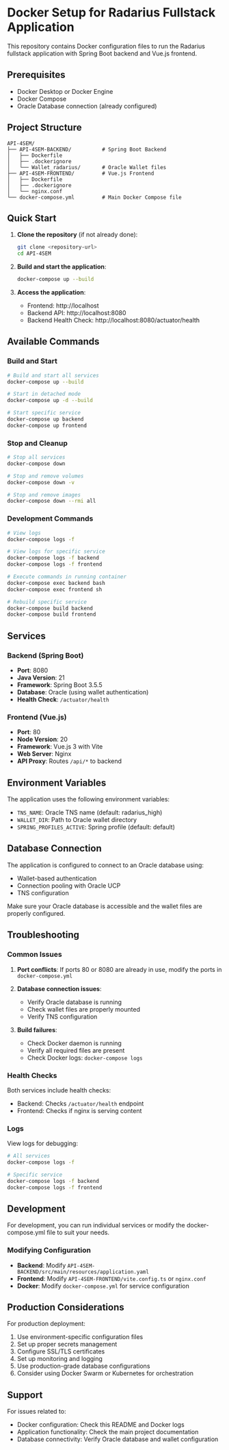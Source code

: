 # Docker Setup for Radarius Fullstack Application

This repository contains Docker configuration files to run the Radarius fullstack application with Spring Boot backend and Vue.js frontend.

## Prerequisites

- Docker Desktop or Docker Engine
- Docker Compose
- Oracle Database connection (already configured)

## Project Structure

```
API-4SEM/
├── API-4SEM-BACKEND/          # Spring Boot Backend
│   ├── Dockerfile
│   ├── .dockerignore
│   └── Wallet_radarius/       # Oracle Wallet files
├── API-4SEM-FRONTEND/         # Vue.js Frontend
│   ├── Dockerfile
│   ├── .dockerignore
│   └── nginx.conf
└── docker-compose.yml         # Main Docker Compose file
```

## Quick Start

1. **Clone the repository** (if not already done):
   ```bash
   git clone <repository-url>
   cd API-4SEM
   ```

2. **Build and start the application**:
   ```bash
   docker-compose up --build
   ```

3. **Access the application**:
   - Frontend: http://localhost
   - Backend API: http://localhost:8080
   - Backend Health Check: http://localhost:8080/actuator/health

## Available Commands

### Build and Start
```bash
# Build and start all services
docker-compose up --build

# Start in detached mode
docker-compose up -d --build

# Start specific service
docker-compose up backend
docker-compose up frontend
```

### Stop and Cleanup
```bash
# Stop all services
docker-compose down

# Stop and remove volumes
docker-compose down -v

# Stop and remove images
docker-compose down --rmi all
```

### Development Commands
```bash
# View logs
docker-compose logs -f

# View logs for specific service
docker-compose logs -f backend
docker-compose logs -f frontend

# Execute commands in running container
docker-compose exec backend bash
docker-compose exec frontend sh

# Rebuild specific service
docker-compose build backend
docker-compose build frontend
```

## Services

### Backend (Spring Boot)
- **Port**: 8080
- **Java Version**: 21
- **Framework**: Spring Boot 3.5.5
- **Database**: Oracle (using wallet authentication)
- **Health Check**: `/actuator/health`

### Frontend (Vue.js)
- **Port**: 80
- **Node Version**: 20
- **Framework**: Vue.js 3 with Vite
- **Web Server**: Nginx
- **API Proxy**: Routes `/api/*` to backend

## Environment Variables

The application uses the following environment variables:

- `TNS_NAME`: Oracle TNS name (default: radarius_high)
- `WALLET_DIR`: Path to Oracle wallet directory
- `SPRING_PROFILES_ACTIVE`: Spring profile (default: default)

## Database Connection

The application is configured to connect to an Oracle database using:
- Wallet-based authentication
- Connection pooling with Oracle UCP
- TNS configuration

Make sure your Oracle database is accessible and the wallet files are properly configured.

## Troubleshooting

### Common Issues

1. **Port conflicts**: If ports 80 or 8080 are already in use, modify the ports in `docker-compose.yml`

2. **Database connection issues**: 
   - Verify Oracle database is running
   - Check wallet files are properly mounted
   - Verify TNS configuration

3. **Build failures**:
   - Check Docker daemon is running
   - Verify all required files are present
   - Check Docker logs: `docker-compose logs`

### Health Checks

Both services include health checks:
- Backend: Checks `/actuator/health` endpoint
- Frontend: Checks if nginx is serving content

### Logs

View logs for debugging:
```bash
# All services
docker-compose logs -f

# Specific service
docker-compose logs -f backend
docker-compose logs -f frontend
```

## Development

For development, you can run individual services or modify the docker-compose.yml file to suit your needs.

### Modifying Configuration

- **Backend**: Modify `API-4SEM-BACKEND/src/main/resources/application.yaml`
- **Frontend**: Modify `API-4SEM-FRONTEND/vite.config.ts` or `nginx.conf`
- **Docker**: Modify `docker-compose.yml` for service configuration

## Production Considerations

For production deployment:

1. Use environment-specific configuration files
2. Set up proper secrets management
3. Configure SSL/TLS certificates
4. Set up monitoring and logging
5. Use production-grade database configurations
6. Consider using Docker Swarm or Kubernetes for orchestration

## Support

For issues related to:
- Docker configuration: Check this README and Docker logs
- Application functionality: Check the main project documentation
- Database connectivity: Verify Oracle database and wallet configuration
